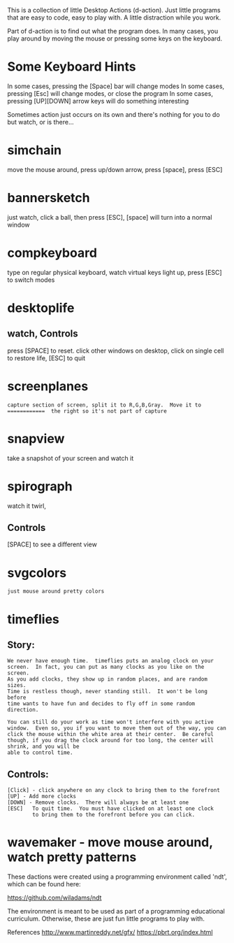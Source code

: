 This is a collection of little Desktop Actions (d-action).  Just little programs that are easy to
code, easy to play with.  A little distraction while you work.

Part of d-action is to find out what the program does.  In many cases, you play around by moving
the mouse or pressing some keys on the keyboard.

Some Keyboard Hints
===================
In some cases, pressing the [Space] bar will change modes
In some cases, pressing [Esc] will change modes, or close the program
In some cases, pressing [UP][DOWN] arrow keys will do something interesting

Sometimes action just occurs on its own and there's nothing for you to do
but watch, or is there...


simchain
========
move the mouse around, press up/down arrow, press [space], press [ESC]

bannersketch
============
just watch, click a ball, then press [ESC], [space] will turn into a normal window

compkeyboard
============
type on regular physical keyboard, watch virtual keys light up, press [ESC] to switch modes

desktoplife
===========
watch, 
Controls
--------
press [SPACE] to reset. click other windows on desktop, click on single cell to restore life, [ESC] to quit

screenplanes
============
    capture section of screen, split it to R,G,B,Gray.  Move it to ============  the right so it's not part of capture

snapview
========
take a snapshot of your screen and watch it


spirograph 
==========
watch it twirl, 

Controls
--------
[SPACE] to see a different view


svgcolors
=========
    just mouse around pretty colors


timeflies
=========
Story: 
------
    We never have enough time.  timeflies puts an analog clock on your
    screen.  In fact, you can put as many clocks as you like on the screen.
    As you add clocks, they show up in random places, and are random sizes.
    Time is restless though, never standing still.  It won't be long before
    time wants to have fun and decides to fly off in some random direction.
    
    You can still do your work as time won't interfere with you active window.  Even so, you if you want to move them out of the way, you can click the mouse within the white area at their center.  Be careful though, if you drag the clock around for too long, the center will shrink, and you will be
    able to control time.

Controls:
---------
    [Click] - click anywhere on any clock to bring them to the forefront
    [UP] - Add more clocks
    [DOWN] - Remove clocks.  There will always be at least one
    [ESC]   To quit time.  You must have clicked on at least one clock
            to bring them to the forefront before you can click.  


wavemaker - move mouse around, watch pretty patterns
=========


These dactions were created using a programming environment called 'ndt', which can be found here:

https://github.com/wiladams/ndt

The environment is meant to be used as part of a programming educational curriculum.  Otherwise, these are just fun little programs to play with.

References
http://www.martinreddy.net/gfx/
https://pbrt.org/index.html
